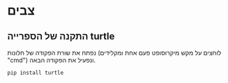 # צבים

## התקנה של הספרייה turtle
נפתח את שורת הפקודה של חלונות (לוחצים על מקש מיקרוסופט פעם אחת ומקלידים "cmd") ונפעיל את הפקודה הבאה. 
```
pip install turtle
```
